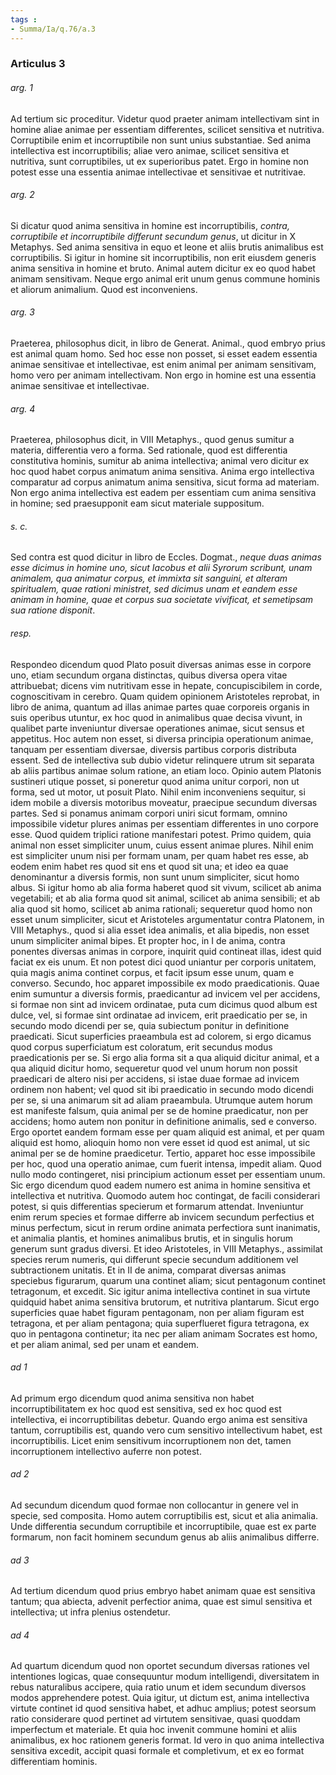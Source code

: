 ```yaml
---
tags : 
- Summa/Ia/q.76/a.3
---
```


### Articulus 3

###### arg. 1
Ad tertium sic proceditur. Videtur quod praeter animam intellectivam sint in homine aliae animae per essentiam differentes, scilicet sensitiva et nutritiva. Corruptibile enim et incorruptibile non sunt unius substantiae. Sed anima intellectiva est incorruptibilis; aliae vero animae, scilicet sensitiva et nutritiva, sunt corruptibiles, ut ex superioribus patet. Ergo in homine non potest esse una essentia animae intellectivae et sensitivae et nutritivae.

###### arg. 2
Si dicatur quod anima sensitiva in homine est incorruptibilis, *contra, corruptibile et incorruptibile differunt secundum genus*, ut dicitur in X Metaphys. Sed anima sensitiva in equo et leone et aliis brutis animalibus est corruptibilis. Si igitur in homine sit incorruptibilis, non erit eiusdem generis anima sensitiva in homine et bruto. Animal autem dicitur ex eo quod habet animam sensitivam. Neque ergo animal erit unum genus commune hominis et aliorum animalium. Quod est inconveniens.

###### arg. 3
Praeterea, philosophus dicit, in libro de Generat. Animal., quod embryo prius est animal quam homo. Sed hoc esse non posset, si esset eadem essentia animae sensitivae et intellectivae, est enim animal per animam sensitivam, homo vero per animam intellectivam. Non ergo in homine est una essentia animae sensitivae et intellectivae.

###### arg. 4
Praeterea, philosophus dicit, in VIII Metaphys., quod genus sumitur a materia, differentia vero a forma. Sed rationale, quod est differentia constitutiva hominis, sumitur ab anima intellectiva; animal vero dicitur ex hoc quod habet corpus animatum anima sensitiva. Anima ergo intellectiva comparatur ad corpus animatum anima sensitiva, sicut forma ad materiam. Non ergo anima intellectiva est eadem per essentiam cum anima sensitiva in homine; sed praesupponit eam sicut materiale suppositum.

###### s. c.
Sed contra est quod dicitur in libro de Eccles. Dogmat., *neque duas animas esse dicimus in homine uno, sicut Iacobus et alii Syrorum scribunt, unam animalem, qua animatur corpus, et immixta sit sanguini, et alteram spiritualem, quae rationi ministret, sed dicimus unam et eandem esse animam in homine, quae et corpus sua societate vivificat, et semetipsam sua ratione disponit*.

###### resp.
Respondeo dicendum quod Plato posuit diversas animas esse in corpore uno, etiam secundum organa distinctas, quibus diversa opera vitae attribuebat; dicens vim nutritivam esse in hepate, concupiscibilem in corde, cognoscitivam in cerebro. Quam quidem opinionem Aristoteles reprobat, in libro de anima, quantum ad illas animae partes quae corporeis organis in suis operibus utuntur, ex hoc quod in animalibus quae decisa vivunt, in qualibet parte inveniuntur diversae operationes animae, sicut sensus et appetitus. Hoc autem non esset, si diversa principia operationum animae, tanquam per essentiam diversae, diversis partibus corporis distributa essent. Sed de intellectiva sub dubio videtur relinquere utrum sit separata ab aliis partibus animae solum ratione, an etiam loco. Opinio autem Platonis sustineri utique posset, si poneretur quod anima unitur corpori, non ut forma, sed ut motor, ut posuit Plato. Nihil enim inconveniens sequitur, si idem mobile a diversis motoribus moveatur, praecipue secundum diversas partes. Sed si ponamus animam corpori uniri sicut formam, omnino impossibile videtur plures animas per essentiam differentes in uno corpore esse. Quod quidem triplici ratione manifestari potest. Primo quidem, quia animal non esset simpliciter unum, cuius essent animae plures. Nihil enim est simpliciter unum nisi per formam unam, per quam habet res esse, ab eodem enim habet res quod sit ens et quod sit una; et ideo ea quae denominantur a diversis formis, non sunt unum simpliciter, sicut homo albus. Si igitur homo ab alia forma haberet quod sit vivum, scilicet ab anima vegetabili; et ab alia forma quod sit animal, scilicet ab anima sensibili; et ab alia quod sit homo, scilicet ab anima rationali; sequeretur quod homo non esset unum simpliciter, sicut et Aristoteles argumentatur contra Platonem, in VIII Metaphys., quod si alia esset idea animalis, et alia bipedis, non esset unum simpliciter animal bipes. Et propter hoc, in I de anima, contra ponentes diversas animas in corpore, inquirit quid contineat illas, idest quid faciat ex eis unum. Et non potest dici quod uniantur per corporis unitatem, quia magis anima continet corpus, et facit ipsum esse unum, quam e converso. Secundo, hoc apparet impossibile ex modo praedicationis. Quae enim sumuntur a diversis formis, praedicantur ad invicem vel per accidens, si formae non sint ad invicem ordinatae, puta cum dicimus quod album est dulce, vel, si formae sint ordinatae ad invicem, erit praedicatio per se, in secundo modo dicendi per se, quia subiectum ponitur in definitione praedicati. Sicut superficies praeambula est ad colorem, si ergo dicamus quod corpus superficiatum est coloratum, erit secundus modus praedicationis per se. Si ergo alia forma sit a qua aliquid dicitur animal, et a qua aliquid dicitur homo, sequeretur quod vel unum horum non possit praedicari de altero nisi per accidens, si istae duae formae ad invicem ordinem non habent; vel quod sit ibi praedicatio in secundo modo dicendi per se, si una animarum sit ad aliam praeambula. Utrumque autem horum est manifeste falsum, quia animal per se de homine praedicatur, non per accidens; homo autem non ponitur in definitione animalis, sed e converso. Ergo oportet eandem formam esse per quam aliquid est animal, et per quam aliquid est homo, alioquin homo non vere esset id quod est animal, ut sic animal per se de homine praedicetur. Tertio, apparet hoc esse impossibile per hoc, quod una operatio animae, cum fuerit intensa, impedit aliam. Quod nullo modo contingeret, nisi principium actionum esset per essentiam unum. Sic ergo dicendum quod eadem numero est anima in homine sensitiva et intellectiva et nutritiva. Quomodo autem hoc contingat, de facili considerari potest, si quis differentias specierum et formarum attendat. Inveniuntur enim rerum species et formae differre ab invicem secundum perfectius et minus perfectum, sicut in rerum ordine animata perfectiora sunt inanimatis, et animalia plantis, et homines animalibus brutis, et in singulis horum generum sunt gradus diversi. Et ideo Aristoteles, in VIII Metaphys., assimilat species rerum numeris, qui differunt specie secundum additionem vel subtractionem unitatis. Et in II de anima, comparat diversas animas speciebus figurarum, quarum una continet aliam; sicut pentagonum continet tetragonum, et excedit. Sic igitur anima intellectiva continet in sua virtute quidquid habet anima sensitiva brutorum, et nutritiva plantarum. Sicut ergo superficies quae habet figuram pentagonam, non per aliam figuram est tetragona, et per aliam pentagona; quia superflueret figura tetragona, ex quo in pentagona continetur; ita nec per aliam animam Socrates est homo, et per aliam animal, sed per unam et eandem.

###### ad 1
Ad primum ergo dicendum quod anima sensitiva non habet incorruptibilitatem ex hoc quod est sensitiva, sed ex hoc quod est intellectiva, ei incorruptibilitas debetur. Quando ergo anima est sensitiva tantum, corruptibilis est, quando vero cum sensitivo intellectivum habet, est incorruptibilis. Licet enim sensitivum incorruptionem non det, tamen incorruptionem intellectivo auferre non potest.

###### ad 2
Ad secundum dicendum quod formae non collocantur in genere vel in specie, sed composita. Homo autem corruptibilis est, sicut et alia animalia. Unde differentia secundum corruptibile et incorruptibile, quae est ex parte formarum, non facit hominem secundum genus ab aliis animalibus differre.

###### ad 3
Ad tertium dicendum quod prius embryo habet animam quae est sensitiva tantum; qua abiecta, advenit perfectior anima, quae est simul sensitiva et intellectiva; ut infra plenius ostendetur.

###### ad 4
Ad quartum dicendum quod non oportet secundum diversas rationes vel intentiones logicas, quae consequuntur modum intelligendi, diversitatem in rebus naturalibus accipere, quia ratio unum et idem secundum diversos modos apprehendere potest. Quia igitur, ut dictum est, anima intellectiva virtute continet id quod sensitiva habet, et adhuc amplius; potest seorsum ratio considerare quod pertinet ad virtutem sensitivae, quasi quoddam imperfectum et materiale. Et quia hoc invenit commune homini et aliis animalibus, ex hoc rationem generis format. Id vero in quo anima intellectiva sensitiva excedit, accipit quasi formale et completivum, et ex eo format differentiam hominis.


